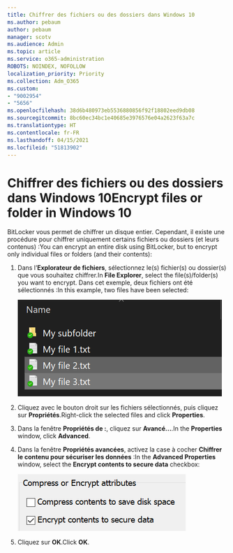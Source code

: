 ```yaml
---
title: Chiffrer des fichiers ou des dossiers dans Windows 10
ms.author: pebaum
author: pebaum
manager: scotv
ms.audience: Admin
ms.topic: article
ms.service: o365-administration
ROBOTS: NOINDEX, NOFOLLOW
localization_priority: Priority
ms.collection: Adm_O365
ms.custom:
- "9002954"
- "5656"
ms.openlocfilehash: 38d6b480973eb5536880856f92f18802eed9db08
ms.sourcegitcommit: 8bc60ec34bc1e40685e3976576e04a2623f63a7c
ms.translationtype: HT
ms.contentlocale: fr-FR
ms.lasthandoff: 04/15/2021
ms.locfileid: "51813902"
---
```

# <a name="encrypt-files-or-folder-in-windows-10"></a><span data-ttu-id="91d07-102">Chiffrer des fichiers ou des dossiers dans Windows 10</span><span class="sxs-lookup"><span data-stu-id="91d07-102">Encrypt files or folder in Windows 10</span></span>

<span data-ttu-id="91d07-103">BitLocker vous permet de chiffrer un disque entier. Cependant, il existe une procédure pour chiffrer uniquement certains fichiers ou dossiers (et leurs contenus) :</span><span class="sxs-lookup"><span data-stu-id="91d07-103">You can encrypt an entire disk using BitLocker, but to encrypt only individual files or folders (and their contents):</span></span>

1. <span data-ttu-id="91d07-104">Dans l’**Explorateur de fichiers**, sélectionnez le(s) fichier(s) ou dossier(s) que vous souhaitez chiffrer.</span><span class="sxs-lookup"><span data-stu-id="91d07-104">In **File Explorer**, select the file(s)/folder(s) you want to encrypt.</span></span> <span data-ttu-id="91d07-105">Dans cet exemple, deux fichiers ont été sélectionnés :</span><span class="sxs-lookup"><span data-stu-id="91d07-105">In this example, two files have been selected:</span></span>

    ![Sélectionner des fichiers ou des dossiers à des fins de chiffrement](media/select-for-encrypting.png)

2. <span data-ttu-id="91d07-107">Cliquez avec le bouton droit sur les fichiers sélectionnés, puis cliquez sur **Propriétés**.</span><span class="sxs-lookup"><span data-stu-id="91d07-107">Right-click the selected files and click **Properties**.</span></span>

3. <span data-ttu-id="91d07-108">Dans la fenêtre **Propriétés de :**, cliquez sur **Avancé...**.</span><span class="sxs-lookup"><span data-stu-id="91d07-108">In the **Properties** window, click **Advanced**.</span></span>

4. <span data-ttu-id="91d07-109">Dans la fenêtre **Propriétés avancées**, activez la case à cocher **Chiffrer le contenu pour sécuriser les données** :</span><span class="sxs-lookup"><span data-stu-id="91d07-109">In the **Advanced Properties** window, select the **Encrypt contents to secure data** checkbox:</span></span>

    ![Chiffrer des contenus](media/encrypt-contents.png)

5. <span data-ttu-id="91d07-111">Cliquez sur **OK**.</span><span class="sxs-lookup"><span data-stu-id="91d07-111">Click **OK**.</span></span>
